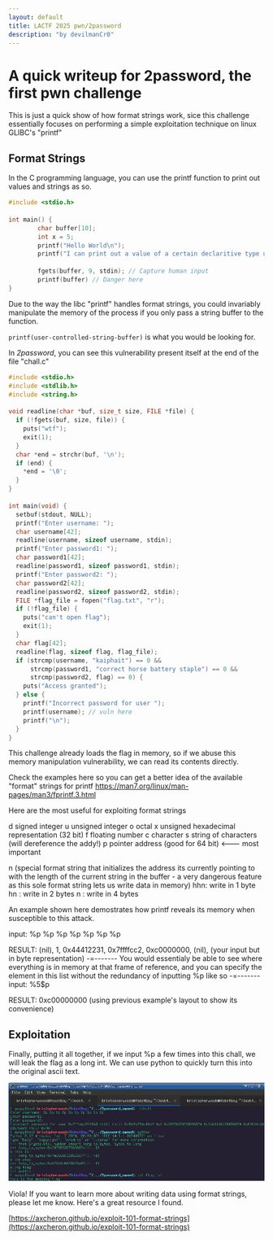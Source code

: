 ```yaml
---
layout: default
title: LACTF 2025 pwn/2password
description: "by devilmanCr0"
---
```


# A quick writeup for 2password, the first pwn challenge

This is just a quick show of how format strings work, sice this challenge essentially focuses on performing a simple exploitation technique on linux GLIBC's "printf"

## Format Strings

In the C programming language, you can use the printf function to print out values and strings as so.

```c
#include <stdio.h>

int main() {
        char buffer[10];
        int x = 5; 
        printf("Hello World\n");
        printf("I can print out a value of a certain declaritive type using format strings like this %d \n", x);
        
        fgets(buffer, 9, stdin); // Capture human input
        printf(buffer) // Danger here
}       

```

Due to the way the libc "printf" handles format strings, you could invariably manipulate the memory of the process if you only pass a string buffer to the function.

`printf(user-controlled-string-buffer)` is what you would be looking for.

In *2password*, you can see this vulnerability present itself at the end of the file "chall.c"

```c
#include <stdio.h>
#include <stdlib.h>
#include <string.h>

void readline(char *buf, size_t size, FILE *file) {
  if (!fgets(buf, size, file)) {
    puts("wtf");
    exit(1);
  }
  char *end = strchr(buf, '\n');
  if (end) {
    *end = '\0';
  }
}

int main(void) {
  setbuf(stdout, NULL);
  printf("Enter username: ");
  char username[42];
  readline(username, sizeof username, stdin);
  printf("Enter password1: ");
  char password1[42];
  readline(password1, sizeof password1, stdin);
  printf("Enter password2: ");
  char password2[42];
  readline(password2, sizeof password2, stdin);
  FILE *flag_file = fopen("flag.txt", "r");
  if (!flag_file) {
    puts("can't open flag");
    exit(1);
  }
  char flag[42];
  readline(flag, sizeof flag, flag_file);
  if (strcmp(username, "kaiphait") == 0 &&
      strcmp(password1, "correct horse battery staple") == 0 &&
      strcmp(password2, flag) == 0) {
    puts("Access granted");
  } else {
    printf("Incorrect password for user ");
    printf(username); // vuln here
    printf("\n");
  }
}
```

This challenge already loads the flag in memory, so if we  abuse this memory manipulation vulnerability, we can read its contents directly.

Check the examples here so you can get a better idea of the available "format" strings for printf
https://man7.org/linux/man-pages/man3/fprintf.3.html

Here are the most useful for exploiting format strings

d signed integer
u unsigned integer
o octal
x unsigned hexadecimal representation (32 bit)
f floating number
c character
s string of characters (will dereference the addy!)
p pointer address (good for 64 bit) <--- most important

n (special format string that initializes the address its currently pointing to with the  length of the current string in the buffer - a very dangerous feature as this sole format string lets us write data in memory)
hhn: write in 1 byte
hn : write in 2 bytes
n  : write in 4 bytes

An example shown here demostrates how printf reveals its memory when susceptible to this attack. 

input: %p %p %p %p %p %p %p

RESULT: (nil), 1, 0x44412231, 0x7ffffcc2, 0xc0000000, (nil), (your input but in byte representation)
-=-------
You would essentialy be able to see where everything is in memory at that frame of reference, and you can specify the element in this list without the redundancy of inputting %p like so 
-=-------
input: %5$p

RESULT: 0xc00000000 (using previous example's layout to show its convenience)


## Exploitation

Finally, putting it all together, if we input %p a few times into this chall, we will leak the flag as a long int. We can use python to quickly turn this into the original ascii text.

![format string](../assets/images/format-strings/format-string-leak.png)

Viola!
If you want to learn more about writing data using format strings, please let me know. Here's a great resource I found.

[https://axcheron.github.io/exploit-101-format-strings](https://axcheron.github.io/exploit-101-format-strings)
